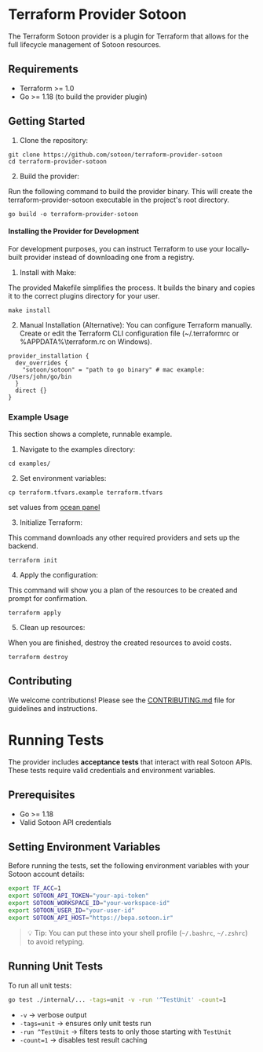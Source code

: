# Terraform Provider Sotoon
The Terraform Sotoon provider is a plugin for Terraform that allows for the full lifecycle management of Sotoon resources.

## Requirements

- Terraform >= 1.0
- Go >= 1.18 (to build the provider plugin)

## Getting Started

1. Clone the repository:

```shell
git clone https://github.com/sotoon/terraform-provider-sotoon
cd terraform-provider-sotoon
```

2. Build the provider:
   
Run the following command to build the provider binary.
This will create the terraform-provider-sotoon executable in the project's root directory.

```shell
go build -o terraform-provider-sotoon
```

#### Installing the Provider for Development

For development purposes, you can instruct Terraform to use your locally-built provider instead of downloading one from a registry.

1. Install with Make:

The provided Makefile simplifies the process. It builds the binary and copies it to the correct plugins directory for your user.

```shell
make install
```

2. Manual Installation (Alternative):
You can configure Terraform manually. Create or edit the Terraform CLI configuration file (~/.terraformrc or %APPDATA%\terraform.rc on Windows).

```shell
provider_installation {
  dev_overrides {
    "sotoon/sotoon" = "path to go binary" # mac example: /Users/john/go/bin
  }
  direct {}
}
```

### Example Usage

This section shows a complete, runnable example.

1. Navigate to the examples directory:
```shell
cd examples/
```

2. Set environment variables:

```shell
cp terraform.tfvars.example terraform.tfvars
```
set values from [ocean panel](https://ocean.sotoon.ir/iam/users)

3. Initialize Terraform:

This command downloads any other required providers and sets up the backend.
```shell
terraform init
```

4. Apply the configuration:

This command will show you a plan of the resources to be created and prompt for confirmation.

```shell
terraform apply
```

5. Clean up resources:

When you are finished, destroy the created resources to avoid costs.
```shell
terraform destroy
```

## Contributing

We welcome contributions! Please see the [CONTRIBUTING.md](CONTRIBUTING.md) file for guidelines and instructions.



# Running Tests

The provider includes **acceptance tests** that interact with real Sotoon APIs.  
These tests require valid credentials and environment variables.

## Prerequisites

- Go >= 1.18
- Valid Sotoon API credentials

## Setting Environment Variables

Before running the tests, set the following environment variables with your Sotoon account details:

```bash
export TF_ACC=1
export SOTOON_API_TOKEN="your-api-token"
export SOTOON_WORKSPACE_ID="your-workspace-id"
export SOTOON_USER_ID="your-user-id"
export SOTOON_API_HOST="https://bepa.sotoon.ir"
```

> 💡 Tip: You can put these into your shell profile (`~/.bashrc`, `~/.zshrc`) to avoid retyping.

## Running Unit Tests

To run all unit tests:

```bash
go test ./internal/... -tags=unit -v -run '^TestUnit' -count=1
```

- `-v` → verbose output  
- `-tags=unit` → ensures only unit tests run  
- `-run ^TestUnit` → filters tests to only those starting with `TestUnit`  
- `-count=1` → disables test result caching  
